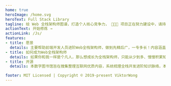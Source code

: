 ```yaml
---
home: true
heroImage: /home.svg
heroText: Full Stack Library
tagline: 绘 Web 全栈架构师图谱，打造个人核心竞争力， 🙏🙏🙏 项目正在努力建设中，请持续关注 🙏🙏🙏
actionText: 开始修炼 →
actionLink: /Js/
features:
- title: 愿景
  details: 主要帮助前端开发人员进阶Web全栈架构师，做到先精后广，一专多长！内容涵盖深入Vue、React、Node、小程序、微信公众号开发、React-native、Flutter、Hybrid、区块链、工程化、自动化测试、数据结构与算法等等,助你职场路上披荆斩棘。
- title: 如何成为Web全栈架构师
  details: 如果你和我一样是个凡人，那么想成长为全栈架构师，只能从少到多、慢慢积累知识和经验。这里我推荐采用“先精后广，一专多长”的流程来学习。采用这种方式来学习，不光可以触类旁通、举一反三，还让我们学习得更快，而且循序渐进更符合一般人的职业生涯发展。
- title: 开源
  details: 本数字图书馆旨在搜集整理互联网优质内容，系统梳理全栈开发进阶知识脉络，本着开源的原则，帮助coder掌握Web全栈主流干货技术，掌握互联网核心技术硬技能，掌握架构师成长的核心软技能。

footer: MIT Licensed | Copyright © 2019-present ViktorWong 
---
```

